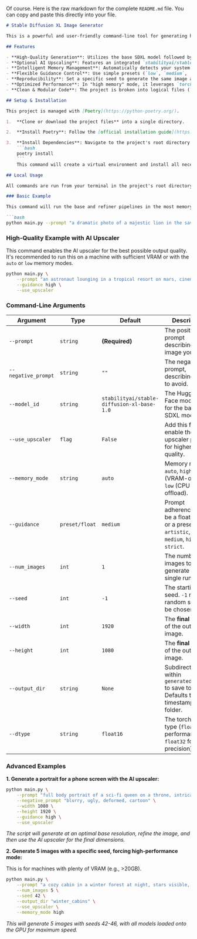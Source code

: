 Of course. Here is the raw markdown for the complete `README.md` file. You can copy and paste this directly into your file.

````markdown
# Stable Diffusion XL Image Generator

This is a powerful and user-friendly command-line tool for generating high-quality images using Stable Diffusion XL. It is designed for both ease of use and advanced control, featuring optional AI upscaling, intelligent memory management, and a modular codebase.

## Features

- **High-Quality Generation**: Utilizes the base SDXL model followed by a refiner for detailed, high-resolution images.
- **Optional AI Upscaling**: Features an integrated `stabilityai/stable-diffusion-x4-upscaler` pipeline that can be toggled on to intelligently increase image resolution and detail, going beyond a simple resize.
- **Intelligent Memory Management**: Automatically detects your system's VRAM and selects the best operational mode. On high-VRAM systems, it loads all models to the GPU for maximum speed. on low-VRAM systems, it uses CPU offloading to ensure the script can run without crashing.
- **Flexible Guidance Control**: Use simple presets (`low`, `medium`, `high`) or specify an exact float value for precise control over prompt adherence.
- **Reproducibility**: Set a specific seed to generate the same image again, or let the script choose a random one.
- **Optimized Performance**: In "high memory" mode, it leverages `torch.compile` for the fastest possible generation on compatible hardware.
- **Clean & Modular Code**: The project is broken into logical files (`main.py`, `generator.py`, `utils.py`) for easy reading and extension.

## Setup & Installation

This project is managed with [Poetry](https://python-poetry.org/).

1.  **Clone or download the project files** into a single directory.

2.  **Install Poetry**: Follow the [official installation guide](https://python-poetry.org/docs/#installation) for your operating system.

3.  **Install Dependencies**: Navigate to the project's root directory in your terminal and run:
    ```bash
    poetry install
    ```
    This command will create a virtual environment and install all necessary dependencies, including PyTorch with CUDA support.

## Local Usage

All commands are run from your terminal in the project's root directory. The main entry point is `main.py`. The only required argument is `--prompt`.

### Basic Example

This command will run the base and refiner pipelines in the most memory-efficient way.

```bash
python main.py --prompt "a dramatic photo of a majestic lion in the savanna, cinematic lighting, 8k"
````

### High-Quality Example with AI Upscaler

This command enables the AI upscaler for the best possible output quality. It's recommended to run this on a machine with sufficient VRAM or with the `auto` or `low` memory modes.

```bash
python main.py \
    --prompt "an astronaut lounging in a tropical resort on mars, cinematic, 4k" \
    --guidance high \
    --use_upscaler
```

### Command-Line Arguments

| Argument | Type | Default | Description |
| --- | --- | --- | --- |
| `--prompt` | `string` | **(Required)** | The positive prompt describing the image you want. |
| `--negative_prompt` | `string` | `""` | The negative prompt, describing what to avoid. |
| `--model_id` | `string` | `stabilityai/stable-diffusion-xl-base-1.0`| The Hugging Face model ID for the base SDXL model. |
| `--use_upscaler` | `flag` | `False` | Add this flag to enable the AI upscaler pipeline for higher quality. |
| `--memory_mode` | `string` | `auto` | Memory mode: `auto`, `high` (VRAM-only), `low` (CPU offload). |
| `--guidance` | `preset/float` | `medium` | Prompt adherence. Can be a float (`8.2`) or a preset: `artistic`, `low`, `medium`, `high`, `strict`. |
| `--num_images` | `int` | `1` | The number of images to generate in a single run. |
| `--seed` | `int` | `-1` | The starting seed. `-1` means a random seed will be chosen. |
| `--width` | `int` | `1920` | The **final width** of the output image. |
| `--height` | `int` | `1080` | The **final height** of the output image. |
| `--output_dir` | `string` | `None` | Subdirectory within `generated_images` to save to. Defaults to a timestamped folder. |
| `--dtype` | `string` | `float16` | The torch data type (`float16` for performance, `float32` for precision). |

### Advanced Examples

**1. Generate a portrait for a phone screen with the AI upscaler:**

```bash
python main.py \
    --prompt "full body portrait of a sci-fi queen on a throne, intricate armor, cinematic" \
    --negative_prompt "blurry, ugly, deformed, cartoon" \
    --width 1080 \
    --height 1920 \
    --guidance high \
    --use_upscaler
```

*The script will generate at an optimal base resolution, refine the image, and then use the AI upscaler for the final dimensions.*

**2. Generate 5 images with a specific seed, forcing high-performance mode:**

This is for machines with plenty of VRAM (e.g., \>20GB).

```bash
python main.py \
    --prompt "a cozy cabin in a winter forest at night, stars visible, glowing windows" \
    --num_images 5 \
    --seed 42 \
    --output_dir "winter_cabins" \
    --use_upscaler \
    --memory_mode high
```

*This will generate 5 images with seeds 42-46, with all models loaded onto the GPU for maximum speed.*
